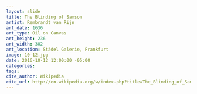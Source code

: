 ```yaml
---
layout: slide
title: The Blinding of Samson
artist: Rembrandt van Rijn
art_date: 1636
art_type: Oil on Canvas
art_height: 236
art_width: 302
art_location: Städel Galerie, Frankfurt
image: 10-12.jpg
date: 2016-10-12 12:00:00 -05:00
categories:
tags:
cite_author: Wikipedia
cite_url: http://en.wikipedia.org/w/index.php?title=The_Blinding_of_Samson&oldid=586575018
---
```

